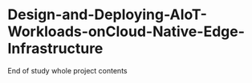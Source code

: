 # Design-and-Deploying-AIoT-Workloads-onCloud-Native-Edge-Infrastructure
End of study whole project contents 
